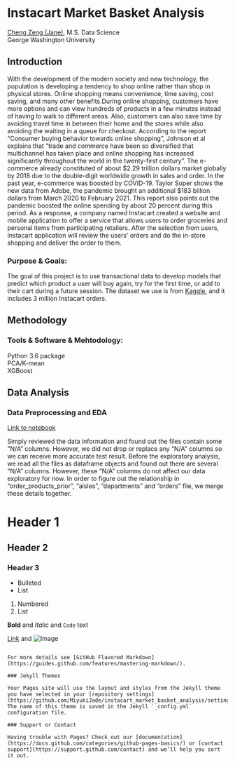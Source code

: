 # Instacart Market Basket Analysis
[Cheng Zeng (Jane)](https://www.linkedin.com/in/chengzeng92/), M.S. Data Science <br/>
George Washington University
## Introduction

With the development of the modern society and new technology, the population is developing a tendency to shop online rather than shop in physical stores. Online shopping means convenience, time saving, cost saving, and many other benefits.During online shopping, customers have more options and can view hundreds of products in a few minutes instead of  having to walk to different areas. Also, customers can also save time by avoiding travel time in between their home and the stores while also avoiding the waiting in a queue for checkout.
According to the report “Consumer buying behavior towards online shopping”, Johnson et al explains that “trade and commerce have been so diversified that multichannel has taken place and online shopping has increased significantly throughout the world in the twenty-first century”.  The e-commerce already constituted of about $2.29 trillion dollars market globally by 2018 due to the double-digit worldwide growth in sales and order. In the past year, e-commerce was boosted by COVID-19. Taylor Soper shows the new data from Adobe, the pandemic brought an additional $183 billion dollars from March 2020 to February 2021. This report also points out the pandemic boosted the online spending by about 20 percent during this period. As a response, a company named Instacart created a website and mobile application to offer a service that allows users to order groceries and personal items from participating retailers.  After the selection from users, Instacart application will review the users’ orders and do the in-store shopping and deliver the order to them. 

### Purpose & Goals:
The goal of this project is to use transactional data to develop models that predict which product a user will buy again, try for the first time, or add to their cart during a future session. The dataset we use is from [Kaggle](https://www.kaggle.com/c/instacart-market-basket-analysis), and it includes 3 million Instacart orders.

## Methodology
### Tools & Software & Mehtodology:
Python 3.6 package <br/>
PCA/K-mean <br/>
XGBoost


## Data Analysis
### Data Preprocessing and EDA

[Link to notebook](https://github.com/JaneZeng92/instacart_market_basket_analysis/blob/main/EDA.py)

Simply reviewed the data information and found out the files contain some “N/A” columns. However, we did not drop or replace any “N/A” columns so we can receive more accurate test result. 
Before the exploratory analysis, we read all the files as dataframe objects and found out there are several “N/A” columns. However, these “N/A” columns do not affect our data exploratory for now. In order to figure out the relationship in “order_products_prior”, “aisles”, “departments” and “orders” file, we merge these details together.



# Header 1
## Header 2
### Header 3

- Bulleted
- List

1. Numbered
2. List

**Bold** and _Italic_ and `Code` text

[Link](url) and ![Image](src)
```

For more details see [GitHub Flavored Markdown](https://guides.github.com/features/mastering-markdown/).

### Jekyll Themes

Your Pages site will use the layout and styles from the Jekyll theme you have selected in your [repository settings](https://github.com/MiyukiJade/instacart_market_basket_analysis/settings/pages). The name of this theme is saved in the Jekyll `_config.yml` configuration file.

### Support or Contact

Having trouble with Pages? Check out our [documentation](https://docs.github.com/categories/github-pages-basics/) or [contact support](https://support.github.com/contact) and we’ll help you sort it out.
